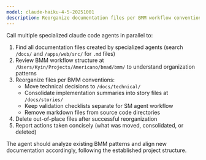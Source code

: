 ```yaml
---
model: claude-haiku-4-5-20251001
description: Reorganize documentation files per BMM workflow conventions
---
```


<steps CRITICAL="TRUE">
Call multiple specialized claude code agents in parallel to:

1. Find all documentation files created by specialized agents (search `/docs/` and `/apps/web/src/` for `.md` files)
2. Review BMM workflow structure at `/Users/Kyin/Projects/Americano/bmad/bmm/` to understand organization patterns
3. Reorganize files per BMM conventions:
   - Move technical decisions to `/docs/technical/`
   - Consolidate implementation summaries into story files at `/docs/stories/`
   - Keep validation checklists separate for SM agent workflow
   - Remove markdown files from source code directories
4. Delete out-of-place files after successful reorganization
5. Report actions taken concisely (what was moved, consolidated, or deleted)

The agent should analyze existing BMM patterns and align new documentation accordingly, following the established project structure.
</steps>